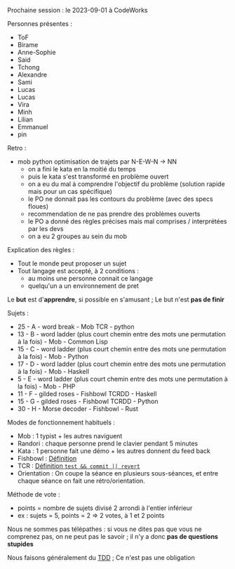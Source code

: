 Prochaine session : le 2023-09-01 à CodeWorks

Personnes présentes :
- ToF
- Birame
- Anne-Sophie
- Said
- Tchong
- Alexandre
- Sami
- Lucas
- Lucas
- Vira
- Minh
- Lilian
- Emmanuel
- pin

Retro :
- mob python optimisation de trajets  par N-E-W-N → NN
  - on a fini le kata en la moitié du temps
  - puis le kata s'est transformé en problème ouvert
  - on a eu du mal à comprendre l'objectif du problème (solution rapide mais pour un cas spécifique)
  - le PO ne donnait pas les contours du problème (avec des specs floues)
  - recommendation de ne pas prendre des problèmes ouverts
  - le PO a donné des règles précises mais mal comprises / interprétées par les devs
  - on a eu 2 groupes au sein du mob

Explication des règles :
- Tout le monde peut proposer un sujet
- Tout langage est accepté, à 2 conditions :
  - au moins une personne connait ce langage
  - quelqu'un a un environnement de pret

Le **but** est d'**apprendre**, si possible en s'amusant ;
Le but n'est **pas de finir**

Sujets :
- 25 - A - word break - Mob TCR - python
- 13 - B - word ladder (plus court chemin entre des mots une permutation à la fois) - Mob - Common Lisp
- 15 - C - word ladder (plus court chemin entre des mots une permutation à la fois) - Mob - Python
- 17 - D - word ladder (plus court chemin entre des mots une permutation à la fois) - Mob - Haskell
- 5 - E - word ladder (plus court chemin entre des mots une permutation à la fois) - Mob - PHP
- 11 - F - gilded roses - Fishbowl TCRDD - Haskell
- 15 - G - gilded roses - Fishbowl TCRDD - Python
- 30 - H - Morse decoder - Fishbowl - Rust

Modes de fonctionnement habituels :
- Mob : 1 typist + les autres naviguent
- Randori : chaque personne prend le clavier pendant 5 minutes
- Kata : 1 personne fait une démo + les autres donnent du feed back
- Fishbowl : [Définition](https://en.wikipedia.org/wiki/Fishbowl_(conversation))
- TCR : [Définition `test && commit || revert`](https://medium.com/@kentbeck_7670/test-commit-revert-870bbd756864)
- Orientation : On coupe la séance en plusieurs sous-séances,
  et entre chaque séance on fait une rétro/orientation.

Méthode de vote :
- points = nombre de sujets divisé 2 arrondi à l'entier inférieur
- ex : sujets = 5, points = 2 => 2 votes, à 1 et 2 points

Nous ne sommes pas télépathes :
si vous ne dites pas que vous ne comprenez pas, on ne peut pas le savoir ;
il n'y a donc **pas de questions stupides**

Nous faisons généralement du [TDD](https://fr.wikipedia.org/wiki/Test_driven_development) ;
Ce n'est pas une obligation
